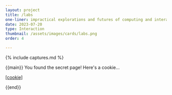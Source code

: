 ```yaml
---
layout: project
title: /labs
one-liner: impractical explorations and futures of computing and interaction
date: 2023-07-20
type: Interaction
thumbnail: /assets/images/cards/labs.png
order: 4

---
```

{% include captures.md %}


{{main}}
    You found the secret page! Here's a cookie...

[[cookie]](https://labs.beehiiv.com/subscribe)

<!-- idea:
    onClick of cookie, we set a cookie. 
    pop a notif, "now check the lab ;)"
    log to console, cookie has been (verb)
    
    lab checks for existing cookie, before showing the page.
    maybe there's an animation or hidden page wall for the uncookied...
      -->
{{end}}
